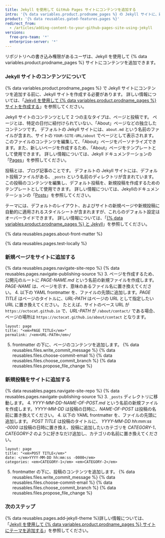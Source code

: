 ```yaml
---
title: Jekyll を使用して GitHub Pages サイトにコンテンツを追加する
intro: '{% data variables.product.prodname_pages %} の Jekyll サイトに、新規ページや投稿を追加できます。'
product: '{% data reusables.gated-features.pages %}'
redirect_from:
  - /articles/adding-content-to-your-github-pages-site-using-jekyll
versions:
  free-pro-team: '*'
  enterprise-server: '*'
---
```


リポジトリへの書き込み権限があるユーザは、Jekyll を使用して {% data variables.product.prodname_pages %} サイトにコンテンツを追加できます。

### Jekyll サイトのコンテンツについて

{% data variables.product.prodname_pages %} で Jekyll サイトにコンテンツを追加する前に、Jekyll サイトを作成する必要があります。 詳しい情報については、「[Jekyll を使用して {% data variables.product.prodname_pages %} サイトを作成する](/articles/creating-a-github-pages-site-with-jekyll)」を参照してください。

Jekyll サイトのコンテンツとして 2 つの主なタイプは、ページと投稿です。 ページとは、特定の日付に紐付けられていない、「About」ページなどの独立したコンテンツです。 デフォルトの Jekyll サイトには、`about.md` という名前のファイルが含まれ、サイトの `YOUR-SITE-URL/about` でページとして表示されます。 このファイルのコンテンツを編集して、「About」ページをパーソナライズできます。また、新しいページを作成するため、「About」ページをテンプレートとして使用できます。 詳しい情報については、Jekyll ドキュメンテーションの「[Pages](https://jekyllrb.com/docs/pages/)」を参照してください。

投稿とは、ブログ記事のことです。 デフォルトの Jekyll サイトには、デフォルト投稿ファイルがある、`_posts` という名前のディレクトリが含まれています。 この投稿のコンテンツを編集し、デフォルト投稿を、新規投稿を作成するためのテンプレートとして使用できます。 詳しい情報については、Jekyllのドキュメンテーションの「[Posts](https://jekyllrb.com/docs/posts/)」を参照してください。

テーマには、デフォルトのレイアウト、およびサイトの新規ページや新規投稿に自動的に適用されるスタイルシートが含まれますが、これらのデフォルト設定はオーバーライドできます。 詳しい情報については、「[{% data variables.product.prodname_pages %} と Jekyll](/articles/about-github-pages-and-jekyll#themes)」を参照してください。

{% data reusables.pages.about-front-matter %}

{% data reusables.pages.test-locally %}

### 新規ページをサイトに追加する

{% data reusables.pages.navigate-site-repo %}
{% data reusables.pages.navigate-publishing-source %}
3. ページを作成するため、公開元のルートに _PAGE-NAME.md_ という名前の新規ファイルを作成します。_PAGE-NAME_ は、ページを示す、意味のあるファイル名に置き換えてください。
4. 以下の YAML frontmatter を、ファイルの先頭に追加します。_PAGE TITLE_ はページのタイトルに、_URL-PATH_ はページの URL として指定したい URL に置き換えてください。 たとえば、サイトのベース URL が `https://octocat.github.io` で、_URL-PATH_ が `/about/contact/` である場合、ページの場所は `https://octocat.github.io/about/contact` となります。
  ```shell
  layout: page
  title: "<em>PAGE TITLE</em>"
  permalink: /<em>URL-PATH</em>/
  ```
5. frontmatter の下に、ページのコンテンツを追加します。
{% data reusables.files.write_commit_message %}
{% data reusables.files.choose-commit-email %}
{% data reusables.files.choose_commit_branch %}
{% data reusables.files.propose_file_change %}

### 新規投稿をサイトに追加する

{% data reusables.pages.navigate-site-repo %}
{% data reusables.pages.navigate-publishing-source %}
3. `_posts` ディレクトリに移動します。
4. _YYYY-MM-DD-NAME-OF-POST.md_ という名前の新規ファイルを作成します。_YYYY-MM-DD_ は投稿の日時に、_NAME-OF-POST_ は投稿の名前に置き換えてください。
4. 以下の YAML frontmatter を、ファイルの先頭に追加します。 _POST TITLE_ は投稿のタイトルに、 _YYYY-MM-DD hh:mm:ss -0000_ は投稿の日時に置き換え、投稿に追加したいカテゴリを _CATEGORY-1_、_CATEGORY-2_ のように好きなだけ追加し、カテゴリの名前に置き換えてください。
  ```shell
  layout: page
  title: "<em>POST TITLE</em>"
  date: </em>YYYY-MM-DD hh:mm:ss -0000</em>
  categories: <em>CATEGORY-1</em> <em>CATEGORY-2</em>
  ```
5. frontmatter の下に、投稿のコンテンツを追加します。
{% data reusables.files.write_commit_message %}
{% data reusables.files.choose-commit-email %}
{% data reusables.files.choose_commit_branch %}
{% data reusables.files.propose_file_change %}

### 次のステップ

{% data reusables.pages.add-jekyll-theme %}詳しい情報については、「[Jekyll を使用して {% data variables.product.prodname_pages %} サイトにテーマを追加する](/articles/adding-a-theme-to-your-github-pages-site-using-jekyll)」を参照してください。
